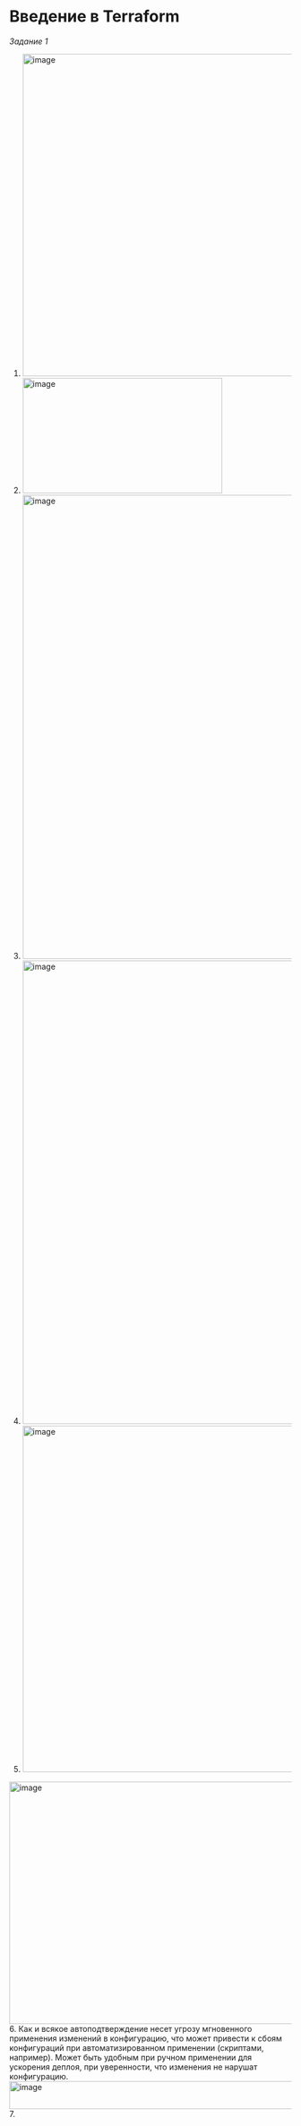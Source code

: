 # Введение в Terraform

_Задание 1_

1. <img width="1281" height="576" alt="image" src="https://github.com/user-attachments/assets/2a5b6ff2-4c50-4842-8daa-f4921b905633" />
2. <img width="356" height="206" alt="image" src="https://github.com/user-attachments/assets/03469a59-5e46-41de-a12e-8414509e2f96" />
3. <img width="746" height="829" alt="image" src="https://github.com/user-attachments/assets/793b122c-611d-44e1-842b-08170785c15c" />
4. <img width="543" height="828" alt="image" src="https://github.com/user-attachments/assets/410f0d5f-8c2e-41dc-9ff0-93c3a994437f" />
5. <img width="522" height="619" alt="image" src="https://github.com/user-attachments/assets/7c7ed857-ffe7-43e8-b0ed-ee65058047a9" />
<img width="1079" height="433" alt="image" src="https://github.com/user-attachments/assets/f51ee4fd-83cd-423c-b042-be3e47eaa6bf" />
6. Как и всякое автоподтверждение несет угрозу мгновенного применения изменений в конфигурацию, что может привести к сбоям конфигураций при автоматизированном применении (скриптами, например). Может быть удобным при ручном применении для ускорения деплоя, при уверенности, что изменения не нарушат конфигурацию.
   <img width="1048" height="50" alt="image" src="https://github.com/user-attachments/assets/025210df-0ab4-49ac-a437-6e5054caf91d" />
7. 





